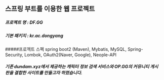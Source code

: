 ## 스프링 부트를 이용한 웹 프로젝트
##### 프로젝트 명 : DF.GG
##### 기본 패키지 : kr.ac.dongyang
#####프로젝트 스펙
spring boot2 (Maven), Mybatis, MySQL, Spring-Security, Lombok, OAuth2(Naver, Google), Neople-API

##### 기존 dundam.xyz에서 제공하는 캐릭터 정보 검색 서비스와 OP.GG의 커뮤니티 게시판을 결합한 사이트를 만들고자 하였습니다.
